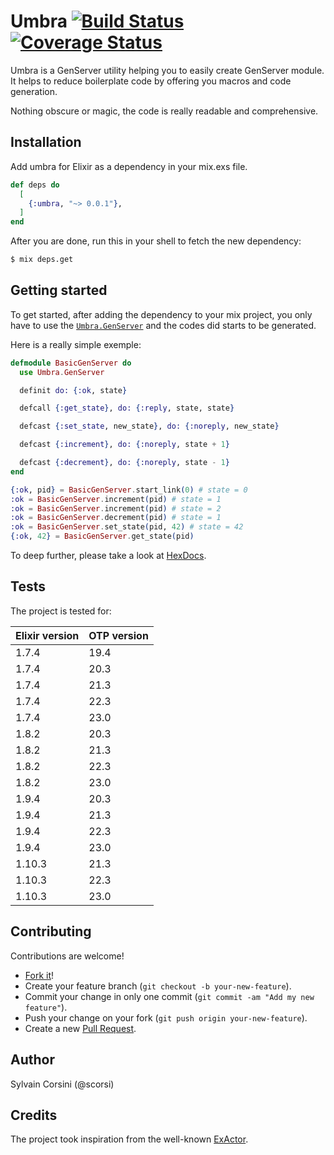 # Umbra [![Build Status](https://travis-ci.com/scorsi/umbra.svg?branch=master)](https://travis-ci.com/scorsi/umbra) [![Coverage Status](https://coveralls.io/repos/github/scorsi/umbra/badge.svg?branch=master)](https://coveralls.io/github/scorsi/umbra?branch=master)

Umbra is a GenServer utility helping you to easily create GenServer module.
It helps to reduce boilerplate code by offering you macros and code generation.

Nothing obscure or magic, the code is really readable and comprehensive.

## Installation

Add umbra for Elixir as a dependency in your mix.exs file.

```elixir
def deps do
  [
    {:umbra, "~> 0.0.1"},
  ]
end
```

After you are done, run this in your shell to fetch the new dependency:

```bash
$ mix deps.get
```

## Getting started

To get started, after adding the dependency to your mix project, you only have to use the [`Umbra.GenServer`](https://hexdocs.pm/umbra/Umbra.GenServer.html) and the codes did starts to be generated.

Here is a really simple exemple:

```elixir
defmodule BasicGenServer do
  use Umbra.GenServer

  definit do: {:ok, state}

  defcall {:get_state}, do: {:reply, state, state}

  defcast {:set_state, new_state}, do: {:noreply, new_state}

  defcast {:increment}, do: {:noreply, state + 1}

  defcast {:decrement}, do: {:noreply, state - 1}
end

{:ok, pid} = BasicGenServer.start_link(0) # state = 0
:ok = BasicGenServer.increment(pid) # state = 1
:ok = BasicGenServer.increment(pid) # state = 2
:ok = BasicGenServer.decrement(pid) # state = 1
:ok = BasicGenServer.set_state(pid, 42) # state = 42
{:ok, 42} = BasicGenServer.get_state(pid)
```

To deep further, please take a look at [HexDocs](https://hexdocs.pm/umbra).

## Tests

The project is tested for:

| Elixir version | OTP version |
| --- | --- |
| 1.7.4 | 19.4 |
| 1.7.4 | 20.3 |
| 1.7.4 | 21.3 |
| 1.7.4 | 22.3 |
| 1.7.4 | 23.0 |
| 1.8.2 | 20.3 |
| 1.8.2 | 21.3 |
| 1.8.2 | 22.3 |
| 1.8.2 | 23.0 |
| 1.9.4 | 20.3 |
| 1.9.4 | 21.3 |
| 1.9.4 | 22.3 |
| 1.9.4 | 23.0 |
| 1.10.3 | 21.3 |
| 1.10.3 | 22.3 |
| 1.10.3 | 23.0 |

## Contributing

Contributions are welcome!

- [Fork it](https://github.com/scorsi/umbra/fork)!
- Create your feature branch (`git checkout -b your-new-feature`).
- Commit your change in only one commit (`git commit -am "Add my new feature"`).
- Push your change on your fork (`git push origin your-new-feature`).
- Create a new [Pull Request](https://github.com/scorsi/umbra/compare).

## Author

Sylvain Corsini (@scorsi)

## Credits

The project took inspiration from the well-known [ExActor](https://github.com/sasa1977/exactor).

